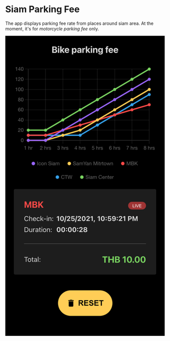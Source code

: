 # Siam Parking Fee

The app displays parking fee rate from places around siam area.
At the moment, it's for *motorcycle parking fee* only.

![Siam Parking Fee Screenshot](https://raw.githubusercontent.com/imekachi/siam-parking-fee/master/screenshot.png)
